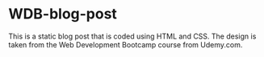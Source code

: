 # WDB-blog-post
This is a static blog post that is coded using HTML and CSS. The design is taken from the Web Development Bootcamp course from Udemy.com.
